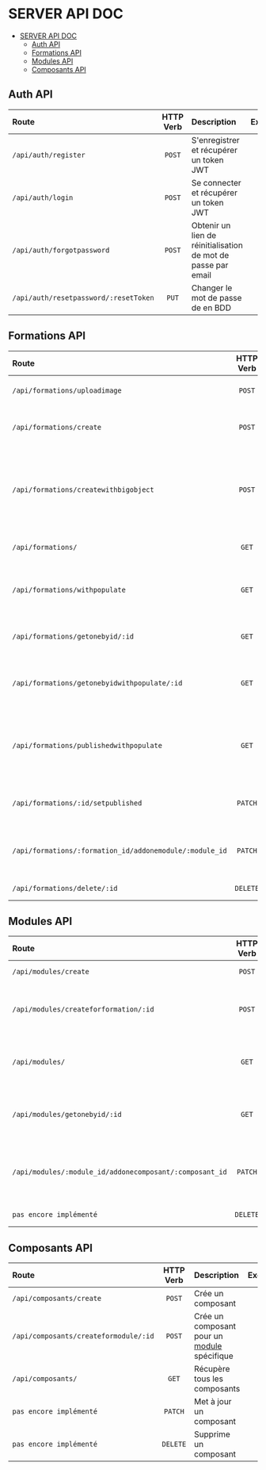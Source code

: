 # SERVER API DOC
- [SERVER API DOC](#server-api-doc)
  - [Auth API](#auth-api)
  - [Formations API](#formations-api)
  - [Modules API](#modules-api)
  - [Composants API](#composants-api)


## Auth API
| Route                                 | HTTP Verb | Description                                                   |                          Exemples                          |
| :------------------------------------ | :-------: | :------------------------------------------------------------ | :--------------------------------------------------------: |
| `/api/auth/register`                  |  `POST`   | S'enregistrer et récupérer un token JWT                       |        [:mag:](./routes/doc/Auth/#apiauthregister)         |
| `/api/auth/login`                     |  `POST`   | Se connecter et récupérer un token JWT                        |          [:mag:](./routes/doc/Auth/#apiauthlogin)          |
| `/api/auth/forgotpassword`            |  `POST`   | Obtenir un lien de réinitialisation de mot de passe par email |     [:mag:](./routes/doc/Auth/#apiauthforgotpassword)      |
| `/api/auth/resetpassword/:resetToken` |   `PUT`   | Changer le mot de passe de en BDD                             | [:mag:](./routes/doc/Auth/#apiauthresetpasswordresettoken) |

## Formations API

| Route                                                   | HTTP Verb | Description                                                                                                                                         |                                     Exemples                                     |
| :------------------------------------------------------ | :-------: | :-------------------------------------------------------------------------------------------------------------------------------------------------- | :------------------------------------------------------------------------------: |
| `/api/formations/uploadimage`                           |  `POST`   | Upload une image dans le dossier `/images/formation`                                                                                                |            [:mag:](./routes/doc/Formations/#apiformationsuploadimage)            |
| `/api/formations/create`                                |  `POST`   | Enregistre l'image de la formation puis la crée sans [modules](#modules-api)                                                                        |              [:mag:](./routes/doc/Formations/#apiformationscreate)               |
| `/api/formations/createwithbigobject`                   |  `POST`   | Enregistre l'image de la formation puis la crée intégralement la formation en insérant ses [modules](#modules-api) et [composants](#composants-api) |        [:mag:](./routes/doc/Formations/#apiformationscreatewithbigobject)        |
| `/api/formations/`                                      |   `GET`   | Récupère toutes les formations non populées                                                                                                         |                 [:mag:](./routes/doc/Formations/#apiformations)                  |
| `/api/formations/withpopulate`                          |   `GET`   | Récupère toutes les formations populées de leurs [modules](#modules-api) et [composants](#composants-api)                                           |           [:mag:](./routes/doc/Formations/#apiformationswithpopulate)            |
| `/api/formations/getonebyid/:id`                        |   `GET`   | Récupère une formation non populée par son `id`                                                                                                     |           [:mag:](./routes/doc/Formations/#apiformationsgetonebyidid)            |
| `/api/formations/getonebyidwithpopulate/:id`            |   `GET`   | Récupère une formation populée de ses [modules](#modules-api) et ses [composants](#composants-api) par son `id`                                     |     [:mag:](./routes/doc/Formations/#apiformationsgetonebyidwithpopulateid)      |
| `/api/formations/publishedwithpopulate`                 |   `GET`   | Récupère uniquement les formations publiées, populées de leurs [modules](#modules-api) et [composants](#composants-api)                             |       [:mag:](./routes/doc/Formations/#apiformationspublishedwithpopulate)       |
| `/api/formations/:id/setpublished`                      |  `PATCH`  | Change le statut de publication d'une formation à son inverse                                                                                       |          [:mag:](./routes/doc/Formations/#apiformationsidsetpublished)           |
| `/api/formations/:formation_id/addonemodule/:module_id` |  `PATCH`  | Ajoute un [modules](#modules-api) à la formation dans son tableau de modules                                                                        | [:mag:](./routes/doc/Formations/#apiformationsformation_idaddonemodulemodule_id) |
| `/api/formations/delete/:id`                            | `DELETE`  | Supprime une formation                                                                                                                              |             [:mag:](./routes/doc/Formations/#apiformationsdeleteid)              |

## Modules API

| Route                                                   | HTTP Verb | Description                                                                     |     Exemples      |
| :------------------------------------------------------ | :-------: | :------------------------------------------------------------------------------ | :---------------: |
| `/api/modules/create`                                   |  `POST`   | Crée un module                                                                  | [:mag:](./routes) |
| `/api/modules/createforformation/:id`                   |  `POST`   | Crée un module pour une [formation](#formations-api) spécifique                 | [:mag:](./routes) |
| `/api/modules/`                                         |   `GET`   | Récupère tous les modules non populés                                           | [:mag:](./routes) |
| `/api/modules/getonebyid/:id`                           |   `GET`   | Récupère un module non populée par son `id`                                     | [:mag:](./routes) |
| `/api/modules/:module_id/addonecomposant/:composant_id` |  `PATCH`  | Ajoute un [composant](#composants-api) au module dans son tableau de composants | [:mag:](./routes) |
| `pas encore implémenté`                                 | `DELETE`  | Supprime un module                                                              | [:mag:](./routes) |

## Composants API

| Route                                 | HTTP Verb | Description                                                 |     Exemples      |
| :------------------------------------ | :-------: | :---------------------------------------------------------- | :---------------: |
| `/api/composants/create`              |  `POST`   | Crée un composant                                           | [:mag:](./routes) |
| `/api/composants/createformodule/:id` |  `POST`   | Crée un composant pour un [module](#modules-api) spécifique | [:mag:](./routes) |
| `/api/composants/`                    |   `GET`   | Récupère tous les composants                                | [:mag:](./routes) |
| `pas encore implémenté`               |  `PATCH`  | Met à jour un composant                                     | [:mag:](./routes) |
| `pas encore implémenté`               | `DELETE`  | Supprime un composant                                       | [:mag:](./routes) |


